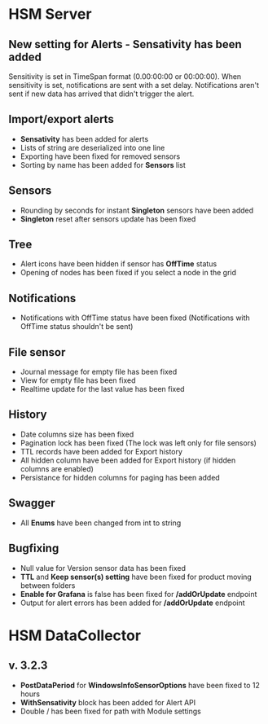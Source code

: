 # HSM Server

## New setting for Alerts - **Sensativity** has been added
Sensitivity is set in TimeSpan format (0.00:00:00 or 00:00:00). When sensitivity is set, notifications are sent with a set delay. Notifications aren't sent if new data has arrived that didn't trigger the alert.

## Import/export alerts
* **Sensativity** has been added for alerts
* Lists of string are deserialized into one line
* Exporting have been fixed for removed sensors
* Sorting by name has been added for **Sensors** list

## Sensors
* Rounding by seconds for instant **Singleton** sensors have been added
* **Singleton** reset after sensors update has been fixed

## Tree
* Alert icons have been hidden if sensor has **OffTime** status
* Opening of nodes has been fixed if you select a node in the grid

## Notifications
* Notifications with OffTime status have been fixed (Notifications with OffTime status shouldn't be sent)

## File sensor
* Journal message for empty file has been fixed
* View for empty file has been fixed
* Realtime update for the last value has been fixed

## History
* Date columns size has been fixed
* Pagination lock has been fixed (The lock was left only for file sensors)
* TTL records have been added for Export history
* All hidden column have been added for Export history (if hidden columns are enabled)
* Persistance for hidden columns for paging has been added

## Swagger
* All **Enums** have been changed from int to string

## Bugfixing
* Null value for Version sensor data has been fixed
* **TTL** and **Keep sensor(s) setting** have been fixed for product moving between folders
* **Enable for Grafana** is false has been fixed for **/addOrUpdate** endpoint
* Output for alert errors has been added for **/addOrUpdate** endpoint

# HSM DataCollector 

## v. 3.2.3
* **PostDataPeriod** for **WindowsInfoSensorOptions** have been fixed to 12 hours
* **WithSensativity** block has been added for Alert API
* Double / has been fixed for path with Module settings